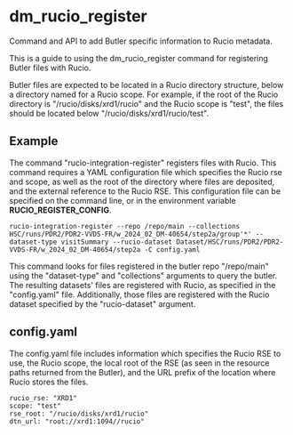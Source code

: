 # dm_rucio_register
Command and API to add Butler specific information to Rucio metadata.

This is a guide to using the dm_rucio_register command for registering
Butler files with Rucio.

Butler files are expected to be located in a Rucio directory structure,
below a directory named for a Rucio scope. For example, if the root of
the Rucio directory is "/rucio/disks/xrd1/rucio" and the Rucio scope
is "test", the files should be located below "/rucio/disks/xrd1/rucio/test".


## Example

The command  "rucio-integration-register" registers files with Rucio. This
command requires a YAML configuration file which specifies the Rucio rse and
scope, as well as the root of the directory where files are deposited,
and the external reference to the Rucio RSE. This configuration file
can be specified on the command line, or in the environment
variable **RUCIO_REGISTER_CONFIG**.

```
rucio-integration-register --repo /repo/main --collections HSC/runs/PDR2/PDR2-VVDS-FR/w_2024_02_DM-40654/step2a/group'*' --dataset-type visitSummary --rucio-dataset Dataset/HSC/runs/PDR2/PDR2-VVDS-FR/w_2024_02_DM-40654/step2a -C config.yaml
```

This command looks for files registered in the butler repo "/repo/main" using
the "dataset-type" and "collections" arguments to query the butler. The
resulting datasets' files are registered with Rucio, as specified in the 
"config.yaml" file. Additionally, those files are registered with the 
Rucio dataset specified by the "rucio-dataset" argument.


## config.yaml

The config.yaml file includes information which specifies the Rucio RSE
to use, the Rucio scope, the local root of the RSE (as seen in the resource paths returned from the Butler), and the URL prefix 
of the location where Rucio stores the files.


```
rucio_rse: "XRD1"
scope: "test"
rse_root: "/rucio/disks/xrd1/rucio"
dtn_url: "root://xrd1:1094//rucio"
```
